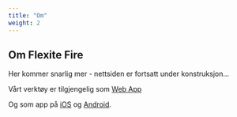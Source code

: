 ```yaml
---
title: "Om"
weight: 2
---
```


## Om Flexite Fire

Her kommer snarlig mer - nettsiden er fortsatt under konstruksjon...

Vårt verktøy er tilgjengelig som [Web App](https://app.flexitefire.no)

Og som app på [iOS](https://www.apple.com/ios/app-store/) og [Android](https://play.google.com/store/apps/details?id=no.flexitefire.mobile&hl=en_US).